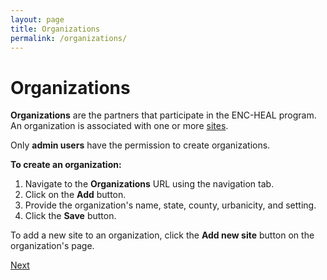 ```yaml
---
layout: page
title: Organizations
permalink: /organizations/
---
```


# Organizations

**Organizations** are the partners that participate in the ENC-HEAL program. An organization is associated with one or more [sites](/sites).

Only **admin users** have the permission to create organizations.

**To create an organization:**

1. Navigate to the **Organizations** URL using the navigation tab.
2. Click on the **Add** button.
3. Provide the organization's name, state, county, urbanicity, and setting.
4. Click the **Save** button.

To add a new site to an organization, click the **Add new site** button on the organization's page.

[Next](/sites)
